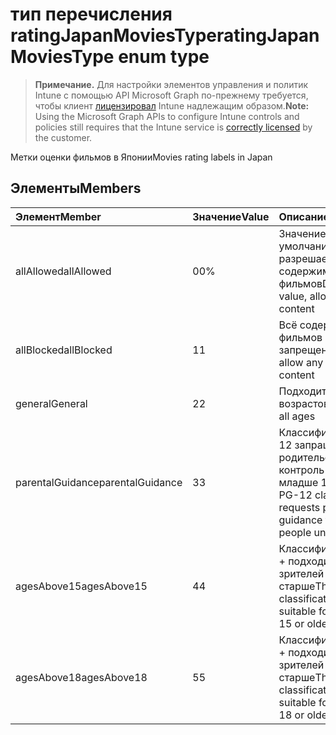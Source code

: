 # <a name="ratingjapanmoviestype-enum-type"></a><span data-ttu-id="81ef0-101">тип перечисления ratingJapanMoviesType</span><span class="sxs-lookup"><span data-stu-id="81ef0-101">ratingJapanMoviesType enum type</span></span>

> <span data-ttu-id="81ef0-102">**Примечание.** Для настройки элементов управления и политик Intune с помощью API Microsoft Graph по-прежнему требуется, чтобы клиент [лицензировал](https://go.microsoft.com/fwlink/?linkid=839381) Intune надлежащим образом.</span><span class="sxs-lookup"><span data-stu-id="81ef0-102">**Note:** Using the Microsoft Graph APIs to configure Intune controls and policies still requires that the Intune service is [correctly licensed](https://go.microsoft.com/fwlink/?linkid=839381) by the customer.</span></span>

<span data-ttu-id="81ef0-103">Метки оценки фильмов в Японии</span><span class="sxs-lookup"><span data-stu-id="81ef0-103">Movies rating labels in Japan</span></span>
## <a name="members"></a><span data-ttu-id="81ef0-104">Элементы</span><span class="sxs-lookup"><span data-stu-id="81ef0-104">Members</span></span>
|<span data-ttu-id="81ef0-105">Элемент</span><span class="sxs-lookup"><span data-stu-id="81ef0-105">Member</span></span>|<span data-ttu-id="81ef0-106">Значение</span><span class="sxs-lookup"><span data-stu-id="81ef0-106">Value</span></span>|<span data-ttu-id="81ef0-107">Описание</span><span class="sxs-lookup"><span data-stu-id="81ef0-107">Description</span></span>|
|:---|:---|:---|
|<span data-ttu-id="81ef0-108">allAllowed</span><span class="sxs-lookup"><span data-stu-id="81ef0-108">allAllowed</span></span>|<span data-ttu-id="81ef0-109">0</span><span class="sxs-lookup"><span data-stu-id="81ef0-109">0%</span></span>|<span data-ttu-id="81ef0-110">Значение по умолчанию, разрешает всё содержимое фильмов</span><span class="sxs-lookup"><span data-stu-id="81ef0-110">Default value, allow all movies content</span></span>|
|<span data-ttu-id="81ef0-111">allBlocked</span><span class="sxs-lookup"><span data-stu-id="81ef0-111">allBlocked</span></span>|<span data-ttu-id="81ef0-112">1</span><span class="sxs-lookup"><span data-stu-id="81ef0-112">1</span></span>|<span data-ttu-id="81ef0-113">Всё содержимое фильмов запрещено</span><span class="sxs-lookup"><span data-stu-id="81ef0-113">Do not allow any movies content</span></span>|
|<span data-ttu-id="81ef0-114">general</span><span class="sxs-lookup"><span data-stu-id="81ef0-114">General</span></span>|<span data-ttu-id="81ef0-115">2</span><span class="sxs-lookup"><span data-stu-id="81ef0-115">2</span></span>|<span data-ttu-id="81ef0-116">Подходит для всех возрастов</span><span class="sxs-lookup"><span data-stu-id="81ef0-116">Suitable for all ages</span></span>|
|<span data-ttu-id="81ef0-117">parentalGuidance</span><span class="sxs-lookup"><span data-stu-id="81ef0-117">parentalGuidance</span></span>|<span data-ttu-id="81ef0-118">3</span><span class="sxs-lookup"><span data-stu-id="81ef0-118">3</span></span>|<span data-ttu-id="81ef0-119">Классификация PG-12 запрашивает родительский контроль для детей младше 12 лет</span><span class="sxs-lookup"><span data-stu-id="81ef0-119">The PG-12 classification requests parental guidance for young people under 12</span></span>|
|<span data-ttu-id="81ef0-120">agesAbove15</span><span class="sxs-lookup"><span data-stu-id="81ef0-120">agesAbove15</span></span>|<span data-ttu-id="81ef0-121">4</span><span class="sxs-lookup"><span data-stu-id="81ef0-121">4</span></span>|<span data-ttu-id="81ef0-122">Классификация R15 + подходит для зрителей 15 лет и старше</span><span class="sxs-lookup"><span data-stu-id="81ef0-122">The R15+ classification is suitable for viewers of 15 or older</span></span>|
|<span data-ttu-id="81ef0-123">agesAbove18</span><span class="sxs-lookup"><span data-stu-id="81ef0-123">agesAbove18</span></span>|<span data-ttu-id="81ef0-124">5</span><span class="sxs-lookup"><span data-stu-id="81ef0-124">5</span></span>|<span data-ttu-id="81ef0-125">Классификация R18 + подходит для зрителей 18 лет и старше</span><span class="sxs-lookup"><span data-stu-id="81ef0-125">The R18+ classification is suitable for viewers of 18 or older</span></span>|



